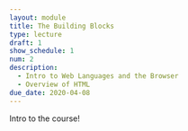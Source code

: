 ```yaml
---
layout: module
title: The Building Blocks
type: lecture
draft: 1
show_schedule: 1
num: 2
description:
  - Intro to Web Languages and the Browser
  - Overview of HTML
due_date: 2020-04-08
---
```


Intro to the course!
